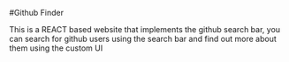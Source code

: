 #Github Finder

This is a REACT based website that implements the github search bar, you can search for github users using the search bar and find out more about them using the custom UI
